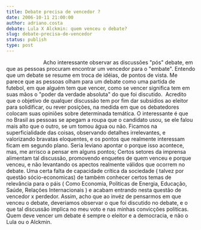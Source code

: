 ```yaml
---
title: Debate precisa de vencedor ?
date: 2006-10-11 21:00:00
author: adriano.costa
debate: Lula X Alckmin: quem venceu o debate?
slug: debate-precisa-de-vencedor
status: publish 
type: post
---
```


                         Acho interessante observar as discussões "pós" debate, em que as pessoas procuram encontrar um vencedor para o "embate". Entendo que um debate se resume em troca de idéias, de pontos de vista. Me parece que as pessoas olham para um debate como uma partida de futebol, em que alguém tem que vencer, como se vencer significa tem em suas mãos o "poder da verdade absoluta" do que foi discutido.  Acredito que o objetivo de qualquer discussão tem por fim dar subsidios ao eleitor para solidificar, ou rever posições, na medida em que os debatedores colocam suas opiniões sobre determinada temática. O interessante é que no Brasil as pessoas se apegam a roupa que o candidato usou, se ele falou mais alto que o outro, se um tomou água ou não. Ficamos na superficialidade das coisas, observando detalhes irrelevantes, e valorizando bravatas eloquentes, e os pontos que realmente interessam ficam em segundo plano. Seria leviano apontar o porque isso acontece, mas, me arrisco a pensar em alguns pontos; Certos setores da imprensa alimentam tal discussão, promovendo enquetes de quem venceu e porque venceu, e não levantando os apectos realmente válidos que ocorrem no debate. Uma certa falta de capacidade crítica da sociedade ( talvez por questão sócio-economicas) de também conhecer certos temas de relevância para o páis ( Como Economia, Politicas de Energia, Educação, Saúde, Relações Internacionais ) e acabam entrando nesta questão de vencedor x perdedor. Assim, acho que ao invéz de pensarmos em que venceu o debate, deveriamos observar o que foi discutido no debate, e o que tal discussão implica no meu voto e nas minhas convicções políticas. Quem deve vencer um debate é sempre o eleitor e a democracia, e não o Lula ou o Alckmin.


 


 


 


 


 


